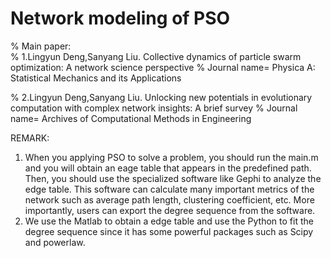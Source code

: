 # Network modeling of PSO
%  Main paper:                                                                                        
%  1.Lingyun Deng,Sanyang Liu. Collective dynamics of particle swarm optimization: A network science perspective
%  Journal name= Physica A: Statistical Mechanics and its Applications

%  2.Lingyun Deng,Sanyang Liu. Unlocking new potentials in evolutionary computation with complex network insights: A brief survey
%  Journal name= Archives of Computational Methods in Engineering


REMARK:
1. When you applying PSO to solve a problem, you should run the main.m and you will obtain an eage table that appears in the predefined path. Then, you should use the specialized software like Gephi to analyze the edge table. This software can calculate many important metrics of the network such as average path length, clustering coefficient, etc. More importantly, users can export the degree sequence from the software.
2. We use the Matlab to obtain a edge table and use the Python to fit the degree sequence since it has some powerful packages such as Scipy and powerlaw.
